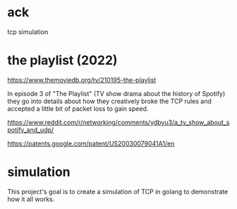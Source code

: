 # ack
tcp simulation

# the playlist (2022)

https://www.themoviedb.org/tv/210195-the-playlist

In episode 3 of "The Playlist" (TV show drama about the history of Spotify) they
go into details about how they creatively broke the TCP rules and accepted
a little bit of packet loss to gain speed.

https://www.reddit.com/r/networking/comments/ydbyu3/a_tv_show_about_spotify_and_udp/

https://patents.google.com/patent/US20030079041A1/en

# simulation

This project's goal is to create a simulation of TCP in golang to demonstrate how
it all works.
